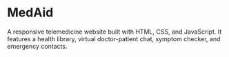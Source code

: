 # MedAid
A responsive telemedicine website built with HTML, CSS, and JavaScript. It features a health library, virtual doctor-patient chat, symptom checker, and emergency contacts.
